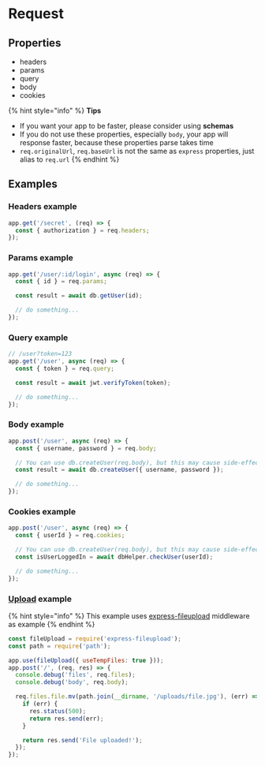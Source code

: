 # Request

## Properties

* headers
* params
* query
* body
* cookies



{% hint style="info" %}
**Tips**

* If you want your app to be faster, please consider using **schemas**
* If you do not use these properties, especially `body`, your app will response faster, because these properties parse takes time
* `req.originalUrl`, `req.baseUrl` is not the same as `express` properties, just alias to `req.url`
{% endhint %}

## Examples

### Headers example

```javascript
app.get('/secret', (req) => {
  const { authorization } = req.headers;
});
```

### Params example

```javascript
app.get('/user/:id/login', async (req) => {
  const { id } = req.params;

  const result = await db.getUser(id);

  // do something...
});
```

### Query example

```javascript
// /user?token=123
app.get('/user', async (req) => {
  const { token } = req.query;

  const result = await jwt.verifyToken(token);

  // do something...
});
```

### Body example

```javascript
app.post('/user', async (req) => {
  const { username, password } = req.body;

  // You can use db.createUser(req.body), but this may cause side-effects
  const result = await db.createUser({ username, password });

  // do something...
});
```

### Cookies example

```javascript
app.post('/user', async (req) => {
  const { userId } = req.cookies;

  // You can use db.createUser(req.body), but this may cause side-effects
  const isUserLoggedIn = await dbHelper.checkUser(userId);

  // do something...
});
```

### [Upload](https://github.com/nanoexpress/nanoexpress/blob/master/examples/upload-file.js) example

{% hint style="info" %}
This example uses [express-fileupload](https://github.com/richardgirges/express-fileupload) middleware as example
{% endhint %}

```javascript
const fileUpload = require('express-fileupload');
const path = require('path');

app.use(fileUpload({ useTempFiles: true }));
app.post('/', (req, res) => {
  console.debug('files', req.files);
  console.debug('body', req.body);

  req.files.file.mv(path.join(__dirname, '/uploads/file.jpg'), (err) => {
    if (err) {
      res.status(500);
      return res.send(err);
    }

    return res.send('File uploaded!');
  });
});
```

